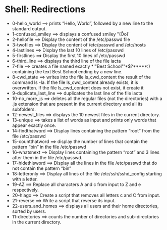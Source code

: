 # Shell: Redirections
- 0-hello_world ==>	prints “Hello, World”, followed by a new line to the standard output.
- 1-confused_smiley ==>	displays a confused smiley "(Ôo)'
- 2-hellofile ==>	Display the content of the /etc/passwd file
- 3-twofiles ==>	Display the content of /etc/passwd and /etc/hosts
- 4-lastlines ==>	Display the last 10 lines of /etc/passwd
- 5-firstlines ==>	Display the first 10 lines of /etc/passwd
- 6-third_line ==>	displays the third line of the file iacta
- 7-file ==>	creates a file named exactly \*\'"Best School"\'\*$\?\*\*\*\*\*:) containing the text Best School ending by a new line.
- 8-cwd_state ==>	writes into the file ls_cwd_content the result of the command ls -la. If the file ls_cwd_content already exists, it is overwritten. If the file ls_cwd_content does not exist, it create it
- 9-duplicate_last_line ==>	duplicates the last line of the file iacta
- 10-no_more_js ==>	deletes all the regular files (not the directories) with a .js extension that are present in the current directory and all its subfolders.
- 12-newest_files ==>	displays the 10 newest files in the current directory.
- 13-unique ==>	takes a list of words as input and prints only words that appear exactly once.
- 14-findthatword ==>	Display lines containing the pattern “root” from the file /etc/passwd
- 15-countthatword ==>	display the number of lines that contain the pattern “bin” in the file /etc/passwd
- 16-whatsnext ==>	Display lines containing the pattern “root” and 3 lines after them in the file /etc/passwd.
- 17-hidethisword ==>	Display all the lines in the file /etc/passwd that do not contain the pattern “bin”
- 18-letteronly ==>     Display all lines of the file /etc/ssh/sshd_config starting with a letter.
- 19-AZ ==>	Replace all characters A and c from input to Z and e respectively.
- 20-hiago ==>	Create a script that removes all letters c and C from input.
- 21-reverse ==>	Write a script that reverse its input.
- 22-users_and_homes ==>	displays all users and their home directories, sorted by users.
- 11-directories ==>	 counts the number of directories and sub-directories in the current directory.
